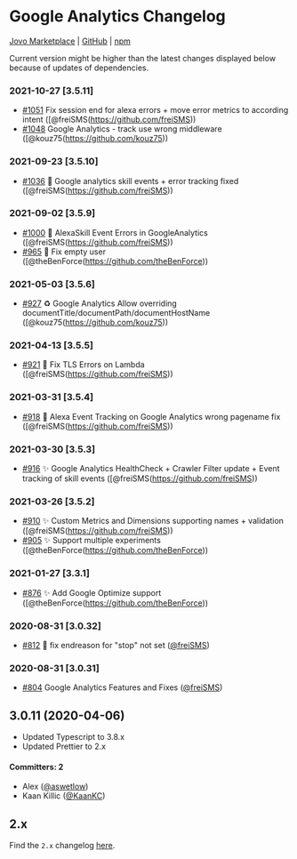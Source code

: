 # Google Analytics Changelog

[Jovo Marketplace](https://www.jovo.tech/marketplace/jovo-analytics-googleanalytics) | [GitHub](https://github.com/jovotech/jovo-framework/tree/master/jovo-integrations/jovo-analytics-googleanalytics) | [npm](https://www.npmjs.com/package/jovo-analytics-googleanalytics)

Current version might be higher than the latest changes displayed below because of updates of dependencies.

### 2021-10-27 [3.5.11]
* [#1051](https://github.com/jovotech/jovo-framework/pull/1051) Fix session end for alexa errors + move error metrics to according intent  ([@freiSMS(https://github.com/freiSMS))
* [#1048](https://github.com/jovotech/jovo-framework/pull/1048) Google Analytics - track use wrong middleware  ([@kouz75(https://github.com/kouz75))


### 2021-09-23 [3.5.10]
* [#1036](https://github.com/jovotech/jovo-framework/pull/1036) :bug: Google analytics skill events + error tracking fixed  ([@freiSMS(https://github.com/freiSMS))


### 2021-09-02 [3.5.9]
* [#1000](https://github.com/jovotech/jovo-framework/pull/1000) :bug: AlexaSkill Event Errors in GoogleAnalytics ([@freiSMS(https://github.com/freiSMS))
* [#965](https://github.com/jovotech/jovo-framework/pull/965) :bug: Fix empty user ([@theBenForce(https://github.com/theBenForce))


### 2021-05-03 [3.5.6]
* [#927](https://github.com/jovotech/jovo-framework/pull/927) :recycle: Google Analytics Allow overriding documentTitle/documentPath/documentHostName ([@kouz75(https://github.com/kouz75))


### 2021-04-13 [3.5.5]
* [#921](https://github.com/jovotech/jovo-framework/pull/921) :bug: Fix TLS Errors on Lambda ([@freiSMS(https://github.com/freiSMS))


### 2021-03-31 [3.5.4]
* [#918](https://github.com/jovotech/jovo-framework/pull/918) :bug: Alexa Event Tracking on Google Analytics wrong pagename fix ([@freiSMS(https://github.com/freiSMS))


### 2021-03-30 [3.5.3]
* [#916](https://github.com/jovotech/jovo-framework/pull/916) ✨ Google Analytics HealthCheck + Crawler Filter update + Event tracking of skill events ([@freiSMS(https://github.com/freiSMS))


### 2021-03-26 [3.5.2]

* [#910](https://github.com/jovotech/jovo-framework/pull/910) ✨ Custom Metrics and Dimensions supporting names + validation ([@freiSMS(https://github.com/freiSMS))
* [#905](https://github.com/jovotech/jovo-framework/pull/905) ✨ Support multiple experiments ([@theBenForce(https://github.com/theBenForce))



### 2021-01-27 [3.3.1]

* [#876](https://github.com/jovotech/jovo-framework/pull/876) ✨ Add Google Optimize support ([@theBenForce(https://github.com/theBenForce))


### 2020-08-31 [3.0.32]
 
* [#812](https://github.com/jovotech/jovo-framework/pull/812) :bug: fix endreason for "stop" not set ([@freiSMS](https://github.com/freiSMS))


### 2020-08-31 [3.0.31]
 
* [#804](https://github.com/jovotech/jovo-framework/pull/804) Google Analytics Features and Fixes ([@freiSMS](https://github.com/freiSMS))

## 3.0.11 (2020-04-06)

* Updated Typescript to 3.8.x
* Updated Prettier to 2.x

#### Committers: 2
- Alex ([@aswetlow](https://github.com/aswetlow))
- Kaan Killic ([@KaanKC](https://github.com/KaanKC))

## 2.x

Find the `2.x` changelog [here](https://github.com/jovotech/jovo-framework/blob/v2/CHANGELOG.md).
